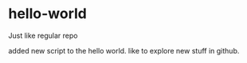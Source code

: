 # hello-world
Just like regular repo

added new script to the hello world. like to explore new stuff in github.
